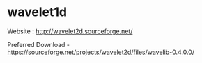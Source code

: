 # wavelet1d

Website : http://wavelet2d.sourceforge.net/

Preferred Download - https://sourceforge.net/projects/wavelet2d/files/wavelib-0.4.0.0/
